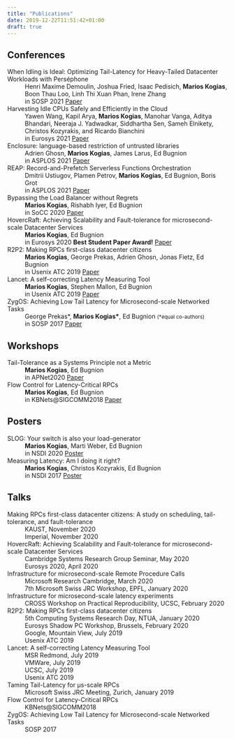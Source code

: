 ```yaml
---
title: "Publications"
date: 2019-12-22T11:51:42+01:00
draft: true
---
```


## Conferences
<dl>
  <dt><i class='far fa-file-alt'></i> When Idling is Ideal: Optimizing Tail-Latency for Heavy-Tailed Datacenter Workloads with Perséphone</dt>
  <dd>Henri Maxime Demoulin, Joshua Fried, Isaac Pedisich, <strong>Marios Kogias</strong>, Boon Thau Loo, Linh Thi Xuan Phan, Irene Zhang</dd>
  <dd>in SOSP 2021 <a href="/pubs/smartharvest.pdf">Paper</a></dd>

  <dt><i class='far fa-file-alt'></i> Harvesting Idle CPUs Safely and Efficiently in the Cloud</dt>
  <dd>Yawen Wang, Kapil Arya, <strong>Marios Kogias</strong>, Manohar Vanga, Aditya Bhandari, Neeraja J. Yadwadkar, Siddhartha Sen, Sameh Elnikety, Christos Kozyrakis, and Ricardo Bianchini</dd>
  <dd>in Eurosys 2021 <a href="/pubs/smartharvest.pdf">Paper</a></dd>

  <dt><i class='far fa-file-alt'></i> Enclosure: language-based restriction of untrusted libraries</dt>
  <dd>Adrien Ghosn, <strong>Marios Kogias</strong>, James Larus, Ed Bugnion</dd>
  <dd>in ASPLOS 2021 <a href="/pubs/enclosure.pdf">Paper</a></dd>

  <dt><i class='far fa-file-alt'></i> REAP: Record-and-Prefetch Serverless Functions Orchestration</dt>
  <dd>Dmitrii Ustiugov, Plamen Petrov, <strong>Marios Kogias</strong>, Ed Bugnion, Boris Grot</dd>
  <dd>in ASPLOS 2021 <a href="/pubs/reap.pdf">Paper</a></dd>

  <dt><i class='far fa-file-alt'></i> Bypassing the Load Balancer without Regrets</dt>
  <dd><strong>Marios Kogias</strong>, Rishabh Iyer, Ed Bugnion</dd>
  <dd>in SoCC 2020 <a href="/pubs/crab.pdf">Paper</a></dd>

  <dt><i class='far fa-file-alt'></i> HovercRaft: Achieving Scalability and Fault-tolerance for microsecond-scale Datacenter Services</dt>
  <dd><strong>Marios Kogias</strong>, Ed Bugnion</dd>
  <dd>in Eurosys 2020 <strong>Best Student Paper Award!</strong> <a href="/pubs/hovercraft.pdf">Paper</a></dd>

  <dt><i class='far fa-file-alt'></i> R2P2: Making RPCs first-class datacenter citizens</dt>
  <dd><strong>Marios Kogias</strong>, George Prekas, Adrien Ghosn, Jonas Fietz, Ed Bugnion</dd>
  <dd>in Usenix ATC 2019 <a href="https://www.usenix.org/system/files/atc19-kogias-r2p2_0.pdf">Paper</a></dd>

  <dt><i class='far fa-file-alt'></i> Lancet: A self-correcting Latency Measuring Tool</dt>
  <dd><strong>Marios Kogias</strong>, Stephen Mallon, Ed Bugnion</dd>
  <dd>in Usenix ATC 2019 <a href="https://www.usenix.org/system/files/atc19-kogias-lancet.pdf">Paper</a></dd>

  <dt><i class='far fa-file-alt'></i> ZygOS: Achieving Low Tail Latency for Microsecond-scale Networked Tasks</dt>
  <dd>George Prekas*, <strong>Marios Kogias*</strong>, Ed Bugnion <small>(*equal co-authors)</small></dd>
  <dd>in SOSP 2017 <a href="/pubs/zygos.pdf">Paper</a></dd>
</dl>

## Workshops
<dl>
  <dt><i class='far fa-file-alt'></i> Tail-Tolerance as a Systems Principle not a Metric</dt>
  <dd><strong>Marios Kogias</strong>, Ed Bugnion</dd>
  <dd>in APNet2020 <a href="/pubs/sven.pdf">Paper</a></dd>

  <dt><i class='far fa-file-alt'></i> Flow Control for Latency-Critical RPCs</dt>
  <dd><strong>Marios Kogias</strong>, Ed Bugnion</dd>
  <dd>in KBNets@SIGCOMM2018 <a href="/pubs/kbnets.pdf">Paper</a></dd>
</dl>

## Posters
<dl>
  <dt><i class='far fa-file-alt'></i> SLOG: Your switch is also your load-generator</dt>
  <dd><strong>Marios Kogias</strong>, Marti Weber, Ed Bugnion</dd>
  <dd>in NSDI 2020 <a href="/pubs/slog.pdf">Poster</a></dd>

  <dt><i class='far fa-file-alt'></i> Measuring Latency: Am I doing it right?</dt>
  <dd><strong>Marios Kogias</strong>, Christos Kozyrakis, Ed Bugnion</dd>
  <dd>in NSDI 2017 <a href="https://infoscience.epfl.ch/record/231868/files/nsdi17_poster.pdf">Poster</a></dd>
</dl>

## Talks

<dl>
  <dt>Making RPCs first-class datacenter citizens: A study on scheduling, tail-tolerance, and fault-tolerance</dt>
  <dd>KAUST, November 2020</dd>
  <dd>Imperial, November 2020</dd>

  <dt>HovercRaft: Achieving Scalability and Fault-tolerance for microsecond-scale Datacenter Services</dt>
  <dd>Cambridge Systems Research Group Seminar, May 2020</dd>
  <dd>Eurosys 2020, April 2020</dd>

  <dt>Infrastructure for microsecond-scale Remote Procedure Calls</dt>
  <dd>Microsoft Research Cambridge, March 2020</dd>
  <dd>7th Microsoft Swiss JRC Workshop, EPFL, January 2020</dd>

  <dt>Infrastructure for microsecond-scale latency experiments</dt>
  <dd>CROSS Workshop on Practical Reproducibility, UCSC, February 2020</dd>

  <dt>R2P2: Making RPCs first-class datacenter citizens</dt>
  <dd>5th Computing Systems Research Day, NTUA, January 2020</dd>
  <dd>Eurosys Shadow PC Workshop, Brussels, February 2020</dd>
  <dd>Google, Mountain View, July 2019</a></dd>
  <dd>Usenix ATC 2019</dd>

  <dt>Lancet: A self-correcting Latency Measuring Tool</dt>
  <dd>MSR Redmond, July 2019</dd>
  <dd>VMWare, July 2019</dd>
  <dd>UCSC, July 2019</dd>
  <dd>Usenix ATC 2019</a></dd>

  <dt>Taming Tail-Latency for μs-scale RPCs</dt>
  <dd>Microsoft Swiss JRC Meeting, Zurich, January 2019</dd>

  <dt>Flow Control for Latency-Critical RPCs</dt>
  <dd>KBNets@SIGCOMM2018</dd>

  <dt>ZygOS: Achieving Low Tail Latency for Microsecond-scale Networked Tasks</dt>
  <dd>SOSP 2017</dd>
</dl>
